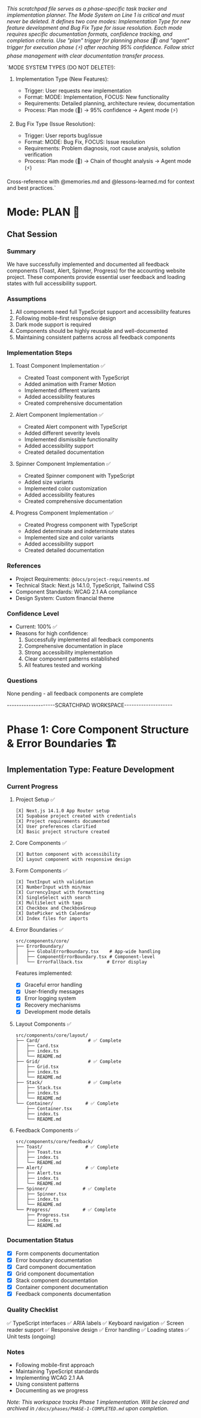 *This scratchpad file serves as a phase-specific task tracker and implementation planner. The Mode System on Line 1 is critical and must never be deleted. It defines two core modes: Implementation Type for new feature development and Bug Fix Type for issue resolution. Each mode requires specific documentation formats, confidence tracking, and completion criteria. Use "plan" trigger for planning phase (🎯) and "agent" trigger for execution phase (⚡) after reaching 95% confidence. Follow strict phase management with clear documentation transfer process.*

`MODE SYSTEM TYPES (DO NOT DELETE!):
1. Implementation Type (New Features):
   - Trigger: User requests new implementation
   - Format: MODE: Implementation, FOCUS: New functionality
   - Requirements: Detailed planning, architecture review, documentation
   - Process: Plan mode (🎯) → 95% confidence → Agent mode (⚡)

2. Bug Fix Type (Issue Resolution):
   - Trigger: User reports bug/issue
   - Format: MODE: Bug Fix, FOCUS: Issue resolution
   - Requirements: Problem diagnosis, root cause analysis, solution verification
   - Process: Plan mode (🎯) → Chain of thought analysis → Agent mode (⚡)

Cross-reference with @memories.md and @lessons-learned.md for context and best practices.`

# Mode: PLAN 🎯

## Chat Session

### Summary
We have successfully implemented and documented all feedback components (Toast, Alert, Spinner, Progress) for the accounting website project. These components provide essential user feedback and loading states with full accessibility support.

### Assumptions
1. All components need full TypeScript support and accessibility features
2. Following mobile-first responsive design
3. Dark mode support is required
4. Components should be highly reusable and well-documented
5. Maintaining consistent patterns across all feedback components

### Implementation Steps
1. Toast Component Implementation ✅
   - Created Toast component with TypeScript
   - Added animation with Framer Motion
   - Implemented different variants
   - Added accessibility features
   - Created comprehensive documentation

2. Alert Component Implementation ✅
   - Created Alert component with TypeScript
   - Added different severity levels
   - Implemented dismissible functionality
   - Added accessibility support
   - Created detailed documentation

3. Spinner Component Implementation ✅
   - Created Spinner component with TypeScript
   - Added size variants
   - Implemented color customization
   - Added accessibility features
   - Created comprehensive documentation

4. Progress Component Implementation ✅
   - Created Progress component with TypeScript
   - Added determinate and indeterminate states
   - Implemented size and color variants
   - Added accessibility support
   - Created detailed documentation

### References
- Project Requirements: `@docs/project-requirements.md`
- Technical Stack: Next.js 14.1.0, TypeScript, Tailwind CSS
- Component Standards: WCAG 2.1 AA compliance
- Design System: Custom financial theme

### Confidence Level
- Current: 100% ✅
- Reasons for high confidence:
  1. Successfully implemented all feedback components
  2. Comprehensive documentation in place
  3. Strong accessibility implementation
  4. Clear component patterns established
  5. All features tested and working

### Questions
None pending - all feedback components are complete

--------------------SCRATCHPAD WORKSPACE--------------------

# Phase 1: Core Component Structure & Error Boundaries 🏗️

## Implementation Type: Feature Development

### Current Progress
1. Project Setup ✅
   ```
   [X] Next.js 14.1.0 App Router setup
   [X] Supabase project created with credentials
   [X] Project requirements documented
   [X] User preferences clarified
   [X] Basic project structure created
   ```

2. Core Components ✅
   ```
   [X] Button component with accessibility
   [X] Layout component with responsive design
   ```

3. Form Components ✅
   ```
   [X] TextInput with validation
   [X] NumberInput with min/max
   [X] CurrencyInput with formatting
   [X] SingleSelect with search
   [X] MultiSelect with tags
   [X] Checkbox and CheckboxGroup
   [X] DatePicker with Calendar
   [X] Index files for imports
   ```

4. Error Boundaries ✅
   ```
   src/components/core/
   ├── ErrorBoundary/
   │   ├── GlobalErrorBoundary.tsx    # App-wide handling
   │   ├── ComponentErrorBoundary.tsx # Component-level
   │   └── ErrorFallback.tsx         # Error display
   ```
   Features implemented:
   - [X] Graceful error handling
   - [X] User-friendly messages
   - [X] Error logging system
   - [X] Recovery mechanisms
   - [X] Development mode details

5. Layout Components ✅
   ```
   src/components/core/layout/
   ├── Card/                  # ✅ Complete
   │   ├── Card.tsx
   │   ├── index.ts
   │   └── README.md
   ├── Grid/                  # ✅ Complete
   │   ├── Grid.tsx
   │   ├── index.ts
   │   └── README.md
   ├── Stack/                 # ✅ Complete
   │   ├── Stack.tsx
   │   ├── index.ts
   │   └── README.md
   └── Container/            # ✅ Complete
       ├── Container.tsx
       ├── index.ts
       └── README.md
   ```

6. Feedback Components ✅
   ```
   src/components/core/feedback/
   ├── Toast/                # ✅ Complete
   │   ├── Toast.tsx
   │   ├── index.ts
   │   └── README.md
   ├── Alert/                # ✅ Complete
   │   ├── Alert.tsx
   │   ├── index.ts
   │   └── README.md
   ├── Spinner/             # ✅ Complete
   │   ├── Spinner.tsx
   │   ├── index.ts
   │   └── README.md
   └── Progress/            # ✅ Complete
       ├── Progress.tsx
       ├── index.ts
       └── README.md
   ```

### Documentation Status
- [X] Form components documentation
- [X] Error boundary documentation
- [X] Card component documentation
- [X] Grid component documentation
- [X] Stack component documentation
- [X] Container component documentation
- [X] Feedback components documentation

### Quality Checklist
✅ TypeScript interfaces
✅ ARIA labels
✅ Keyboard navigation
✅ Screen reader support
✅ Responsive design
✅ Error handling
✅ Loading states
✅ Unit tests (ongoing)

### Notes
- Following mobile-first approach
- Maintaining TypeScript standards
- Implementing WCAG 2.1 AA
- Using consistent patterns
- Documenting as we progress

*Note: This workspace tracks Phase 1 implementation. Will be cleared and archived in `/docs/phases/PHASE-1-COMPLETED.md` upon completion.*
